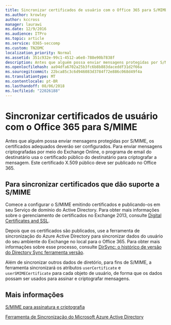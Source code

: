 ```yaml
---
title: Sincronizar certificados de usuário com o Office 365 para S/MIME
ms.author: krowley
author: kccross
manager: laurawi
ms.date: 12/9/2016
ms.audience: ITPro
ms.topic: article
ms.service: O365-seccomp
ms.custom: TN2DMC
localization_priority: Normal
ms.assetid: 351c932e-99c1-4512-a6e8-788e90b7838f
description: Antes que alguém possa enviar mensagens protegidas por S/MIME, os certificados adequados deverão ser configurados. Para enviar mensagens criptografadas por meio do Exchange Online, o programa de email do destinatário usa o certificado público do destinatário para criptografar a mensagem. Este certificado X.509 público deve ser publicado no Office 365.
ms.openlocfilehash: aa94dfa6702a25b3fc6b8b883daceddf31d2f66a
ms.sourcegitcommit: 22bca85c3c6d946083d3784f72e886c068d49f4a
ms.translationtype: MT
ms.contentlocale: pt-BR
ms.lasthandoff: 08/06/2018
ms.locfileid: "22026188"
---
```

# <a name="sync-user-certificates-to-office-365-for-smime"></a>Sincronizar certificados de usuário com o Office 365 para S/MIME

Antes que alguém possa enviar mensagens protegidas por S/MIME, os certificados adequados deverão ser configurados. Para enviar mensagens criptografadas por meio do Exchange Online, o programa de email do destinatário usa o certificado público do destinatário para criptografar a mensagem. Este certificado X.509 público deve ser publicado no Office 365.
  
## <a name="to-sync-certificates-that-support-smime"></a>Para sincronizar certificados que dão suporte a S/MIME

Comece a configurar o S/MIME emitindo certificados e publicando-os em seu Serviço de domínio do Active Directory. Para obter mais informações sobre o gerenciamento de certificados no Exchange 2013, consulte [Digital Certificates and SSL](http://technet.microsoft.com/library/a9e2e08c-d46a-4135-a387-eb653212b676.aspx).
  
Depois que os certificados são publicados, use a ferramenta de sincronização do Azure Active Directory para sincronizar dados do usuário do seu ambiente do Exchange no local para o Office 365. Para obter mais informações sobre esse processo, consulte [DirSync: o histórico de versão do Directory Sync ferramenta versão](https://go.microsoft.com/fwlink/p/?LinkId=392587).
  
Além de sincronizar outros dados de diretório, para fins de S/MIME, a ferramenta sincronizará os atributos  `userCertificate` e  `userSMIMECertificate` para cada objeto de usuário, de forma que os dados possam ser usados para assinar e criptografar mensagens. 
  
## <a name="more-information"></a>Mais informações

[S/MIME para assinatura e criptografia](s-mime-for-message-signing-and-encryption.md)
  
[Ferramenta de Sincronização do Microsoft Azure Active Directory](https://go.microsoft.com/fwlink/p/?LinkId=392587)
  

